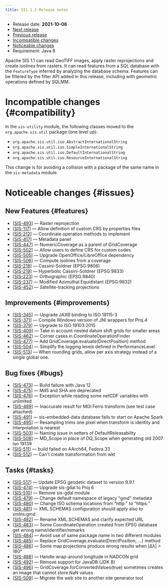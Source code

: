 ```yaml
---
title: SIS 1.1 Release notes
---
```


* Release date: **2021-10-06**
* [Next release](1.2.html)
* [Previous release](1.0.html)
* [Incompatible changes](#compatibility)
* [Noticeable changes](#issues)
* Requirement: Java 8

Apache SIS 1.1 can read GeoTIFF images, apply raster reprojections and create isolines from rasters.
It can read features from a SQL database with the `FeatureType` inferred by analyzing the database schema.
Features can be filtered by the filter API added in this release, including with geometric operations defined by SQLMM.

# Incompatible changes    {#compatibility}

In the `sis-utility` module, the following classes
moved to the `org.apache.sis.util` package (one level up):

* `org.apache.sis.util.iso.AbstractInternationalString`
* `org.apache.sis.util.iso.SimpleInternationalString`
* `org.apache.sis.util.iso.DefaultInternationalString`
* `org.apache.sis.util.iso.ResourceInternationalString`

This change is for avoiding a collision with a package of the same name in the `sis-metadata` module.

# Noticeable changes    {#issues}

## New Features    {#features}
* [[SIS-493](https://issues.apache.org/jira/browse/SIS-493)] — Raster reprojection
* [[SIS-117](https://issues.apache.org/jira/browse/SIS-117)] — Allow definition of custom CRS by properties files
* [[SIS-212](https://issues.apache.org/jira/browse/SIS-212)] — Coordinate operation methods to implement
* [[SIS-417](https://issues.apache.org/jira/browse/SIS-417)] — Metadata panel
* [[SIS-447](https://issues.apache.org/jira/browse/SIS-447)] — NumericCoverage as a parent of GridCoverage
* [[SIS-502](https://issues.apache.org/jira/browse/SIS-502)] — Allow users to define CRS for custom codes
* [[SIS-505](https://issues.apache.org/jira/browse/SIS-505)] — Upgrade OpenOffice/LibreOffice dependency
* [[SIS-506](https://issues.apache.org/jira/browse/SIS-506)] — Compute isolines from a coverage
* [[SIS-218](https://issues.apache.org/jira/browse/SIS-218)] — Cassini-Soldner (EPSG:9806)
* [[SIS-219](https://issues.apache.org/jira/browse/SIS-219)] — Hyperbolic Cassini-Soldner (EPSG:9833)
* [[SIS-223](https://issues.apache.org/jira/browse/SIS-223)] — Orthographic (EPSG:9840)
* [[SIS-237](https://issues.apache.org/jira/browse/SIS-237)] — Modified Azimuthal Equidistant (EPSG:9832)
* [[SIS-452](https://issues.apache.org/jira/browse/SIS-452)] — Satellite-tracking projections

## Improvements    {#improvements}
* [[SIS-345](https://issues.apache.org/jira/browse/SIS-345)] — Upgrade JAXB binding to ISO 19115-3
* [[SIS-371](https://issues.apache.org/jira/browse/SIS-371)] — Compile Windows version of JNI wrappers for Proj.4
* [[SIS-379](https://issues.apache.org/jira/browse/SIS-379)] — Upgrade to ISO 19103:2015
* [[SIS-409](https://issues.apache.org/jira/browse/SIS-409)] — Take in account nested datum shift grids for smaller areas
* [[SIS-462](https://issues.apache.org/jira/browse/SIS-462)] — Corner cases in CoordinateOperationFinder
* [[SIS-477](https://issues.apache.org/jira/browse/SIS-477)] — Add GridCoverage.evaluate(DirectPosition) method
* [[SIS-504](https://issues.apache.org/jira/browse/SIS-504)] — Simplify the logging levels defined in PerformanceLevel
* [[SIS-513](https://issues.apache.org/jira/browse/SIS-513)] — When rounding grids, allow per axis strategy instead of a single global one.

## Bug fixes    {#bugs}
* [[SIS-473](https://issues.apache.org/jira/browse/SIS-473)] — Build failure with Java 12
* [[SIS-475](https://issues.apache.org/jira/browse/SIS-475)] — Md5 and SHA are deprecated
* [[SIS-476](https://issues.apache.org/jira/browse/SIS-476)] — Exception while reading some netCDF variables with unlimited
* [[SIS-489](https://issues.apache.org/jira/browse/SIS-489)] — Inaccurate result for MGI Ferro transform (see test case attached)
* [[SIS-491](https://issues.apache.org/jira/browse/SIS-491)] — sis-embedded-data database fails to start on Apache Spark
* [[SIS-495](https://issues.apache.org/jira/browse/SIS-495)] — Resampling trims one pixel when transform is identity and interpolation is nearest
* [[SIS-503](https://issues.apache.org/jira/browse/SIS-503)] — Naming issue in setters of DefaultReleasability
* [[SIS-508](https://issues.apache.org/jira/browse/SIS-508)] — MD_Scope in place of DQ_Scope when generating old 2007 iso 19139
* [[SIS-511](https://issues.apache.org/jira/browse/SIS-511)] — build failed on AArch64, Fedora 33
* [[SIS-512](https://issues.apache.org/jira/browse/SIS-512)] — Can't create transformation from wkt

## Tasks    {#tasks}
* [[SIS-517](https://issues.apache.org/jira/browse/SIS-517)] — Update EPSG geodetic dataset to version 9.9.1
* [[SIS-474](https://issues.apache.org/jira/browse/SIS-474)] — Upgrade sis-gdal to Proj 6
* [[SIS-510](https://issues.apache.org/jira/browse/SIS-510)] — Remove sis-gdal module
* [[SIS-479](https://issues.apache.org/jira/browse/SIS-479)] — Change default namespace of legacy "gmd" metadata
* [[SIS-480](https://issues.apache.org/jira/browse/SIS-480)] — Change ISO schema locations from "http:" to "https:"
* [[SIS-481](https://issues.apache.org/jira/browse/SIS-481)] — XML.SCHEMAS configuration should apply also to xmlns:gmd
* [[SIS-482](https://issues.apache.org/jira/browse/SIS-482)] — Rename XML.SCHEMAS and clarify expected URL
* [[SIS-483](https://issues.apache.org/jira/browse/SIS-483)] — Some CoordinateOperation created from EPSG database get wrong name/identifier/remarks
* [[SIS-484](https://issues.apache.org/jira/browse/SIS-484)] — Avoid use of same package name in two different modules
* [[SIS-485](https://issues.apache.org/jira/browse/SIS-485)] — Replace GridCoverage.evaluate(DirectPosition, …) method
* [[SIS-486](https://issues.apache.org/jira/browse/SIS-486)] — Some map projections produce wrong results when |Δλ| > 180°
* [[SIS-488](https://issues.apache.org/jira/browse/SIS-488)] — Handle wrap-around longitude in NADCON grid
* [[SIS-492](https://issues.apache.org/jira/browse/SIS-492)] — Remove support for JavaDB (JDK 8)
* [[SIS-496](https://issues.apache.org/jira/browse/SIS-496)] — GridCoverage.forConvertedValues(true) sometimes creates an image that cannot store NaN values
* [[SIS-509](https://issues.apache.org/jira/browse/SIS-509)] — Migrate the web site to another site generator tool
